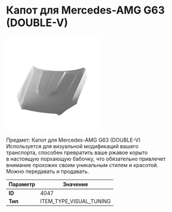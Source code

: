 # Капот для Mercedes-AMG G63 (DOUBLE-V)

![Item Image](../img/4047.webp?raw=true)

Предмет: Капот для Mercedes-AMG G63 (DOUBLE-V)<br>Используется для визуальной модификаций вашего<br>транспорта, способен превратить ваше ржавое корыто<br>в настоящую порхающую бабочку, что обязательно привлечет<br>внимание прохожих своим уникальным стилем и красотой.<br>Можно передавать и продавать.


| Параметр | Значение |
|----------|----------|
| **ID** | 4047 |
| **Тип** | ITEM_TYPE_VISUAL_TUNING |

